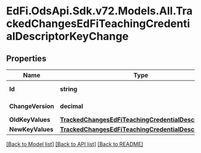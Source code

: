 # EdFi.OdsApi.Sdk.v72.Models.All.TrackedChangesEdFiTeachingCredentialDescriptorKeyChange

## Properties

Name | Type | Description | Notes
------------ | ------------- | ------------- | -------------
**Id** | **string** | Resource identifier | [optional] 
**ChangeVersion** | **decimal** | Change version | [optional] 
**OldKeyValues** | [**TrackedChangesEdFiTeachingCredentialDescriptorKey**](TrackedChangesEdFiTeachingCredentialDescriptorKey.md) |  | [optional] 
**NewKeyValues** | [**TrackedChangesEdFiTeachingCredentialDescriptorKey**](TrackedChangesEdFiTeachingCredentialDescriptorKey.md) |  | [optional] 

[[Back to Model list]](../README.md#documentation-for-models) [[Back to API list]](../README.md#documentation-for-api-endpoints) [[Back to README]](../README.md)

